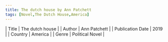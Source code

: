 ```yaml
---
title: The dutch house by Ann Patchett
tags: [Novel,The Dutch House,America]
---     
```

| Title | The dutch house  |
| Author |  Ann Patchett  |
| Publication Date | 2019   |
| Country | America |
| Genre | Political Novel  |
        